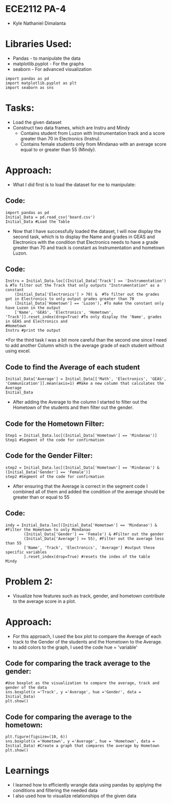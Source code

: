# ECE2112 PA-4
* Kyle Nathaniel Dimalanta

# Libraries Used:
* Pandas - to manipulate the data
* matplotlib.pyplot - For the graphs
* seaborn - For advanced visualization
```
import pandas as pd
import matplotlib.pyplot as plt
import seaborn as sns
```

# Tasks:
* Load the given dataset
* Construct two data frames, which are Instru and Mindy
  * Contains student from Luzon with Instrumentation track and a score greater than 70 in Electronics (Instru).
  * Contains female students only from Mindanao with an average score equal to or greater than 55 (Mindy).
# Approach:
* What I did first is to load the dataset for me to manipulate:
## Code:
```
import pandas as pd
Initial_Data = pd.read_csv('board.csv')
Initial_Data #Load the Table
```
* Now that I have successfully loaded the dataset, I will now display the second task, which is to display the Name and grades in GEAS and Electronics with the condition that Electronics needs to have a grade greater than 70 and track is constant as Instrumentation and hometown Luzon.
## Code:
```
Instru = Initial_Data.loc[(Initial_Data['Track'] == 'Instrumentation') & #To filter out the Track that only outputs "Instrumentation" as a constant
    (Initial_Data['Electronics'] > 70) &  #To filter out the grades got in Electronics to only output grades greater than 70
    (Initial_Data['Hometown'] == 'Luzon'), #To make the constant only have Luzon in the output
    ['Name', 'GEAS', 'Electronics', 'Hometown', 'Track']].reset_index(drop=True) #To only display the 'Name', grades in GEAS and Electronics and 
#Hometown
Instru #print the output
```
*For the third task I was a bit more careful than the second one since I need to add another Column which is the average grade of each student without using excel.
## Code to find the Average of each student
```
Initial_Data['Average'] = Initial_Data[['Math', 'Electronics', 'GEAS', 'Communication']].mean(axis=1) #Make a new column that calculates the Average
Initial_Data
```
* After adding the Average to the column I started to filter out the Hometown of the students and then filter out the gender.
## Code for the Hometown Filter:
```
Step1 = Initial_Data.loc[(Initial_Data['Hometown'] == 'Mindanao')] 
Step1 #Segment of the code for confirmation
```
## Code for the Gender Filter:
```
step2 = Initial_Data.loc[(Initial_Data['Hometown'] == 'Mindanao') & (Initial_Data['Gender'] == 'Female')]
step2 #Segment of the code for confirmation
```
* After ensuring that the Average is correct in the segment code I combined all of them and added the condition of the average should be greater than or equal to 55
## Code:
```
indy = Initial_Data.loc[(Initial_Data['Hometown'] == 'Mindanao') & #Filter the Hometown to only Mondanao
        (Initial_Data['Gender'] == 'Female') & #Filter out the gender
        (Initial_Data['Average'] >= 55), #Filter out the average less than 55
        ['Name', 'Track', 'Electronics', 'Average'] #output these specific variables
        ].reset_index(drop=True) #resets the index of the table
Mindy
```
# Problem 2:
- Visualize how features such as track, gender, and hometown contribute to the average score in a plot.

# Approach:
* For this approach, I used the box plot to compare the Average of each track to the Gender of the students and the Hometown to the Average.
* to add colors to the graph, I used the code hue = 'variable'
## Code for comparing the track average to the gender:
```
#Use boxplot as the visualization to compare the average, track and gender of the data
sns.boxplot(x ='Track', y ='Average', hue ='Gender', data = Initial_Data)
plt.show()
```

## Code for comparing the average to the hometown:
```
plt.figure(figsize=(10, 6))
sns.boxplot(x ='Hometown', y ='Average', hue = 'Hometown', data = Initial_Data) #Create a graph that compares the average by Hometown
plt.show()
```
# Learnings
- I learned how to efficiently wrangle data using pandas by applying the conditions and filtering the needed data
- I also used how to visualize relationships of the given data
